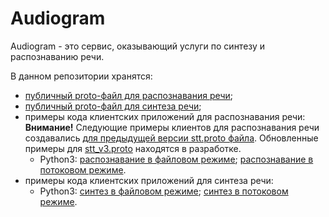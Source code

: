 # Audiogram

Audiogram - это сервис, оказывающий услуги по синтезу и распознаванию речи.

В данном репозитории хранятся:

* [публичный proto-файл для распознавания речи](https://github.com/mts-ai/audiogram/blob/main/asr/v3/stt_v3.proto);
* [публичный proto-файл для синтеза речи](https://github.com/mts-ai/audiogram/blob/main/tts/v2/tts.proto);
* примеры кода клиентских приложений для распознавания речи:  
**Внимание!** Следующие примеры клиентов для распознавания речи создавались [для предыдущей версии stt.proto файла](https://github.com/mts-ai/audiogram/blob/main/asr/v2/stt.proto). Обновленные примеры для [stt_v3.proto](https://github.com/mts-ai/audiogram/blob/main/asr/v3/stt_v3.proto) находятся в разработке.
     * Python3: [распознавание в файловом режиме](https://github.com/mts-ai/audiogram/blob/main/asr/v2/python3/recognize_file.py); [распознавание в потоковом режиме](https://github.com/mts-ai/audiogram/blob/main/asr/v2/python3/recognize_stream.py).
* примеры кода клиентских приложений для синтеза речи:
     * Python3: [синтез в файловом режиме](https://github.com/mts-ai/audiogram/blob/main/tts/v2/python3/synthesize_file.py); [синтез в потоковом режиме](https://github.com/mts-ai/audiogram/blob/main/tts/v2/python3/synthesize_stream.py).
